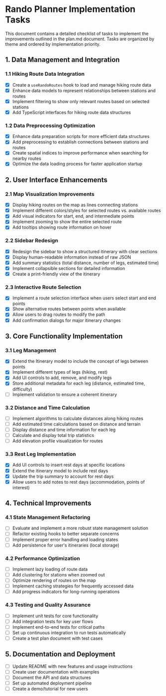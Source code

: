 # Rando Planner Implementation Tasks

This document contains a detailed checklist of tasks to implement the improvements outlined in the plan.md document. Tasks are organized by theme and ordered by implementation priority.

## 1. Data Management and Integration

### 1.1 Hiking Route Data Integration
- [x] Create a `useRandoRoutes` hook to load and manage hiking route data
- [x] Enhance data models to represent relationships between stations and routes
- [x] Implement filtering to show only relevant routes based on selected stations
- [x] Add TypeScript interfaces for hiking route data structures

### 1.2 Data Preprocessing Optimization
- [x] Enhance data preparation scripts for more efficient data structures
- [x] Add preprocessing to establish connections between stations and routes
- [x] Create spatial indices to improve performance when searching for nearby routes
- [x] Optimize the data loading process for faster application startup

## 2. User Interface Enhancements

### 2.1 Map Visualization Improvements
- [x] Display hiking routes on the map as lines connecting stations
- [x] Implement different colors/styles for selected routes vs. available routes
- [x] Add visual indicators for start, end, and intermediate points
- [x] Implement zooming to show the entire selected route
- [x] Add tooltips showing route information on hover

### 2.2 Sidebar Redesign
- [x] Redesign the sidebar to show a structured itinerary with clear sections
- [x] Display human-readable information instead of raw JSON
- [x] Add summary statistics (total distance, number of legs, estimated time)
- [x] Implement collapsible sections for detailed information
- [x] Create a print-friendly view of the itinerary

### 2.3 Interactive Route Selection
- [x] Implement a route selection interface when users select start and end points
- [x] Show alternative routes between points when available
- [x] Allow users to drag routes to modify the path
- [x] Add confirmation dialogs for major itinerary changes

## 3. Core Functionality Implementation

### 3.1 Leg Management
- [x] Extend the Itinerary model to include the concept of legs between points
- [x] Implement different types of legs (hiking, rest)
- [x] Add UI controls to add, remove, and modify legs
- [x] Store additional metadata for each leg (distance, estimated time, difficulty)
- [ ] Implement validation to ensure a coherent itinerary

### 3.2 Distance and Time Calculation
- [ ] Implement algorithms to calculate distances along hiking routes
- [ ] Add estimated time calculations based on distance and terrain
- [ ] Display distance and time information for each leg
- [ ] Calculate and display total trip statistics
- [ ] Add elevation profile visualization for routes

### 3.3 Rest Leg Implementation
- [x] Add UI controls to insert rest days at specific locations
- [x] Extend the itinerary model to include rest days
- [x] Update the trip summary to account for rest days
- [x] Allow users to add notes to rest days (accommodation, points of interest)

## 4. Technical Improvements

### 4.1 State Management Refactoring
- [ ] Evaluate and implement a more robust state management solution
- [ ] Refactor existing hooks to better separate concerns
- [ ] Implement proper error handling and loading states
- [ ] Add persistence for user's itineraries (local storage)

### 4.2 Performance Optimization
- [ ] Implement lazy loading of route data
- [ ] Add clustering for stations when zoomed out
- [ ] Optimize rendering of routes on the map
- [ ] Implement caching strategies for frequently accessed data
- [ ] Add progress indicators for long-running operations

### 4.3 Testing and Quality Assurance
- [ ] Implement unit tests for core functionality
- [ ] Add integration tests for key user flows
- [ ] Implement end-to-end tests for critical paths
- [ ] Set up continuous integration to run tests automatically
- [ ] Create a test plan document with test cases

## 5. Documentation and Deployment

- [ ] Update README with new features and usage instructions
- [ ] Create user documentation with examples
- [ ] Document the API and data structures
- [ ] Set up automated deployment pipeline
- [ ] Create a demo/tutorial for new users
